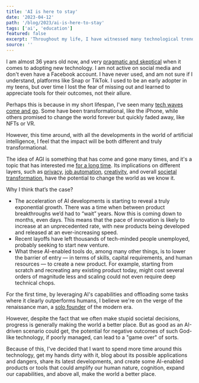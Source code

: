 ```yaml
---
title: 'AI is here to stay'
date: '2023-04-12'
path: '/blog/2023/ai-is-here-to-stay'
tags: ['ai', 'education']
featured: false
excerpt: 'Throughout my life, I have witnessed many technological trends come and go. Nevertheless, this time, I am convinced that the acceleration of recent developments in artificial intelligence and the lowering of barriers to entry will usher in a new era of innovation and entrepreneurship that will reshape the world as we know it.'
source: ''
---
```


I am almost 36 years old now, and very [pragmatic and skeptical](https://en.wikipedia.org/wiki/Sturgeon's_law) when it comes to adopting new technology. I am not active on social media and don't even have a Facebook account. I have never used, and am not sure if I understand, platforms like Snap or TikTok. I used to be an early adopter in my teens, but over time I lost the fear of missing out and learned to appreciate tools for their outcomes, not their allure.

Perhaps this is because in my short lifespan, I've seen many [tech waves come and go](https://en.wikipedia.org/wiki/AI_winter). Some have been transformational, like the iPhone, while others promised to change the world forever but quickly faded away, like NFTs or VR.

However, this time around, with all the developments in the world of artificial intelligence, I feel that the impact will be both different and truly transformational.

The idea of AGI is something that has come and gone many times, and it's a topic that has interested me [for a long time](https://www.safareig.fm/36). Its implications on different layers, such as [privacy](https://www.safareig.fm/47), [job automation](https://www.collado.io/blog/2016/drivetrains-free-time), [creativity](https://www.collado.io/blog/2022/fat44), and overall [societal transformation](https://rss.com/podcasts/focaterra/759901/), have the potential to change the world as we know it.

Why I think that’s the case?

- The acceleration of AI developments is starting to reveal a truly exponential growth. There was a time when between product breakthroughs we’d had to “wait” years. Now this is coming down to months, even days. This means that the pace of innovation is likely to increase at an unprecedented rate, with new products being developed and released at an ever-increasing speed.
- Recent layoffs have left thousands of tech-minded people unemployed, probably seeking to start new venture.
- What these AI-enabled tools do, among many other things, is to lower the barrier of entry — in terms of skills, capital requirements, and human resources — to create a new product. For example, starting from scratch and recreating any existing product today, might cost several orders of magnitude less and scaling could not even require deep technical chops.

For the first time, by leveraging AI's capabilities and offloading some tasks where it clearly outperforms humans, I believe we're on the verge of the renaissance man, a [solo founder](https://www.collado.io/blog/2022/solo-founder) of the modern era.

However, despite the fact that we often make stupid societal decisions, progress is generally making the world a better place. But as good as an AI-driven scenario could get, the potential for negative outcomes of such God-like technology, if poorly managed, can lead to a "game over" of sorts.

Because of this, I've decided that I want to spend more time around this technology, get my hands dirty with it, blog about its possible applications and dangers, share its latest developments, and create some AI-enabled products or tools that could amplify our human nature, cognition, expand our capabilities, and above all, make the world a better place.
